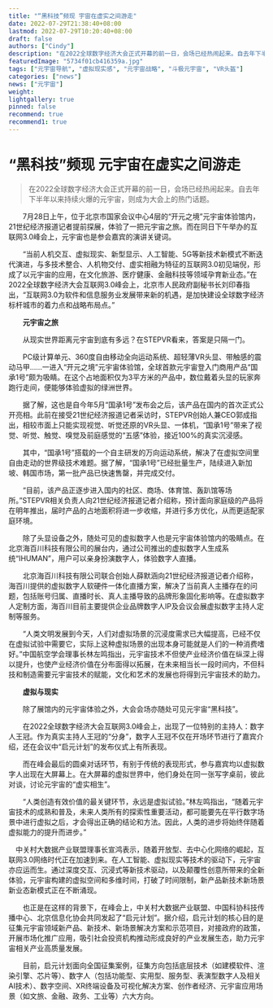 ```yaml
---
title: "“黑科技”频现 宇宙在虚实之间游走"
date: 2022-07-29T21:38:40+08:00
lastmod: 2022-07-29T10:20:40+08:00
draft: false
authors: ["Cindy"]
description: "在2022全球数字经济大会正式开幕的前一日，会场已经热闹起来。自去年下半年以来持续火爆的元宇宙，则成为大会上的热门话题。"
featuredImage: "5734f01cb416359a.jpg"
tags: ["元宇宙导航", "虚拟现实感", "元宇宙战略", "斗极元宇宙", "VR头盔"]
categories: ["news"]
news: ["元宇宙"]
weight: 
lightgallery: true
pinned: false
recommend: true
recommend1: true
---
```


# “黑科技”频现 元宇宙在虚实之间游走

>    在2022全球数字经济大会正式开幕的前一日，会场已经热闹起来。自去年下半年以来持续火爆的元宇宙，则成为大会上的热门话题。

　　7月28日上午，位于北京市国家会议中心4层的“开元之境”元宇宙体验馆内，21世纪经济报道记者提前探展，体验了一把元宇宙之旅。而在同日下午举办的互联网3.0峰会上，元宇宙也是参会嘉宾的演讲关键词。

　　“当前人机交互、虚拟现实、新型显示、人工智能、5G等新技术新模式不断迭代演进，与多技术整合、人机物交付、虚实相融为特征的互联网3.0初见端倪，形成了以元宇宙的应用，在文化旅游、医疗健康、金融科技等领域孕育新业态。”在2022全球数字经济大会互联网3.0峰会上，北京市人民政府副秘书长刘印春指出，“互联网3.0为软件和信息服务业发展带来新的机遇，是加快建设全球数字经济标杆城市的着力点和战略布局点。”

　　**元宇宙之旅**

　　从现实世界距离元宇宙到底有多远？在STEPVR看来，答案是只隔一门。

　　PC级计算单元、360度自由移动全向运动系统、超轻薄VR头显、带触感的震动马甲……一进入“开元之境”元宇宙体验馆，全球首款元宇宙登入门商用产品“国承1号”颇为吸睛。在这个占地面积仅为3平方米的产品中，数位戴着头显的玩家奔跑行走间，便能够体验虚拟的绿洲世界。

　　据了解，这也是自今年5月“国承1号”发布会之后，该产品在国内的首次正式公开亮相。此前在接受21世纪经济报道记者采访时，STEPVR创始人兼CEO郭成指出，相较市面上只能实现视觉、听觉还原的VR头显、一体机，“国承1号”带来了视觉、听觉、触觉、嗅觉及前庭感觉的“五感”体验，接近100%的真实沉浸感。

　　其中，“国承1号”搭载的一个自主研发的万向运动系统，解决了在虚拟空间里自由走动的世界级技术难题。据了解，“国承1号”已经批量生产，陆续进入新加坡、韩国市场，第一批产品已快速售罄，并完成交付。

　　“目前，该产品正逐步进入国内的社区、商场、体育馆、轰趴馆等场所。”STEPVR相关负责人向21世纪经济报道记者介绍称，预计面向家庭级的产品将在明年推出，届时产品的占地面积将进一步收缩，并进行多方优化，从而更适配家庭环境。

　　除了头显设备之外，随处可见的虚拟数字人也是元宇宙体验馆内的吸睛点。在北京海百川科技有限公司的展台内，通过公司推出的虚拟数字人生成系统“IHUMAN”，用户可以亲身扮演数字人，体验数字人直播。

　　北京海百川科技有限公司联合创始人薛默涵向21世纪经济报道记者介绍称，海百川提供的虚拟数字人软硬件一体化直播方案，解决了当前真人主播存在的问题，包括账号归属、直播时长、真人主播导致的品牌形象固化影响等。在虚拟数字人定制方面，海百川目前主要提供企业品牌数字人IP及会议会展虚拟数字主持人定制等服务。

　　“人类文明发展到今天，人们对虚拟场景的沉浸度需求已大幅提高，已经不仅在虚拟试验中需要它，实际上这种虚拟场景的出现本身可能就是人们的一种消费嗜好。”中国航空学会理事长林左鸣指出，元宇宙技术不但使产业经济价值在纵深上得以提升，也使产业经济价值在分布面得以拓展，在未来相当长一段时间内，不但科技和制造需要元宇宙技术的赋能，文化和艺术的发展也将得到元宇宙技术的助力。

　　**虚拟与现实**

　　除了展馆内的元宇宙体验之外，大会会场亦随处可见元宇宙“黑科技”。

　　在2022全球数字经济大会互联网3.0峰会上，出现了一位特别的主持人：数字人王冠。作为真实主持人王冠的“分身”，数字人王冠不仅在开场环节进行了嘉宾介绍，还在会议中“启元计划”的发布仪式上有所表现。

　　而在峰会最后的圆桌对话环节，有别于传统的表现形式，参与嘉宾均以虚拟数字人出现在大屏幕上。在大屏幕的虚拟世界中，他们身处在同一张写字桌前，彼此对谈，讨论元宇宙的“虚实相生”。

　　“人类创造有效价值的最关键环节，永远是虚拟试验。”林左鸣指出，“随着元宇宙技术的成熟和普及，未来人类所有的探索性重要活动，都可能要先在平行数字场景中进行虚拟之后，才会得出正确的结论和方法。因此，人类的进步将始终伴随着虚拟能力的提升而进步。”

​    　中关村大数据产业联盟理事长宣鸿表示，随着开放型、去中心化网络的崛起，互联网3.0网络时代正在加速到来。在人工智能、虚拟现实等技术的驱动下，元宇宙亦应运而生。通过深度交互、沉浸式等新技术驱动，以及颠覆性创意所带来的全新体验，元宇宙构建的虚拟空间和多维时间，打破了时间限制，新产品新技术新场景新业态新模式正在不断涌现。

　　也正是在这样的背景下，在峰会上，中关村大数据产业联盟、中国科协科技传播中心、北京信息化协会共同发起了“启元计划”。据介绍，启元计划的核心目的是征集元宇宙领域新产品、新技术、新场景解决方案和示范项目，对接政府的政策，开展市场化推广应用，吸引社会投资机构推动形成良好的产业发展生态，助力元宇宙相关产业高质量发展。

　　目前，启元计划面向全国征集案例，征集方向包括底层技术（如建模软件、渲染引擎、芯片等）、数字人（包括功能型、实用型、服务型、表演型数字人及相关AI技术）、数字空间、XR终端设备及可视化解决方案、创作者经济、元宇宙应用场景（如文旅、金融、政务、工业等）六大方向。